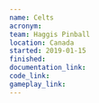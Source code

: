 ```yaml
---
name: Celts
acronym:
team: Haggis Pinball
location: Canada
started: 2019-01-15
finished:
documentation_link:
code_link:
gameplay_link:
---
```

